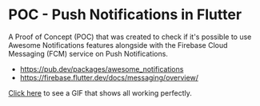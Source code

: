 # POC - Push Notifications in Flutter

A Proof of Concept (POC) that was created to check if it's possible to use Awesome Notifications features alongside with the Firebase Cloud Messaging (FCM) service on Push Notifications.

- https://pub.dev/packages/awesome_notifications
- https://firebase.flutter.dev/docs/messaging/overview/

[Click here](readme/PocPushNotifications.gif) to see a GIF that shows all working perfectly.